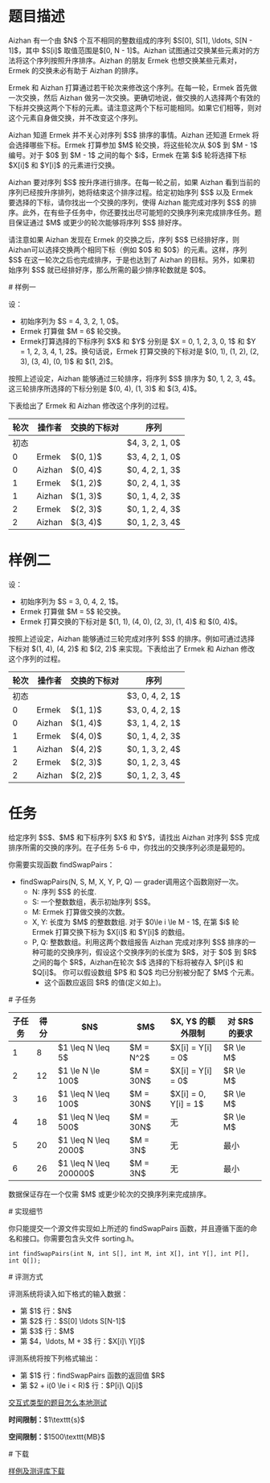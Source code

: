 # 题目描述

<p>Aizhan 有⼀个由 $N$ 个互不相同的整数组成的序列 $S[0], S[1], \ldots, S[N - 1]$，其中 $S[i]$ 取值范围是$[0, N - 1]$。Aizhan 试图通过交换某些元素对的⽅法将这个序列按照升序排序。Aizhan 的朋友 Ermek 也想交换某些元素对，Ermek 的交换未必有助于 Aizhan 的排序。</p>
<p>Ermek 和 Aizhan 打算通过若⼲轮次来修改这个序列。在每⼀轮，Ermek ⾸先做⼀次交换，然后 Aizhan 做另⼀次交换。更确切地说，做交换的⼈选择两个有效的下标并交换这两个下标的元素。请注意这两个下标可能相同。如果它们相等，则对这个元素⾃⾝做交换，并不改变这个序列。</p>
<p>Aizhan 知道 Ermek 并不关⼼对序列 $S$ 排序的事情。Aizhan 还知道 Ermek 将会选择哪些下标。Ermek 打算参加 $M$ 轮交换，将这些轮次从 $0$ 到 $M - 1$ 编号。对于 $0$ 到 $M - 1$ 之间的每个 $i$，Ermek 在第 $i$ 轮将选择下标 $X[i]$ 和 $Y[i]$ 的元素进⾏交换。</p>
<p>Aizhan 要对序列 $S$ 按升序进⾏排序。在每⼀轮之前，如果 Aizhan 看到当前的序列已经按升序排列，她将结束这个排序过程。给定初始序列 $S$ 以及 Ermek 要选择的下标，请你找出⼀个交换的序列，使得 Aizhan 能完成对序列 $S$ 的排序。此外，在有些⼦任务中，你还要找出尽可能短的交换序列来完成排序任务。题⽬保证通过 $M$ 或更少的轮次能够将序列 $S$ 排好序。</p>
<p>请注意如果 Aizhan 发现在 Ermek 的交换之后，序列 $S$ 已经排好序，则Aizhan可以选择交换两个相同下标（例如 $0$ 和 $0$）的元素。这样，序列 $S$ 在这⼀轮次之后也完成排序，于是也达到了 Aizhan 的⽬标。另外，如果初始序列 $S$ 就已经排好序，那么所需的最少排序轮数就是 $0$。</p>
# 样例一


<p>设：</p>
<ul><li>初始序列为 $S = 4, 3, 2, 1, 0$。</li>
<li>Ermek 打算做 $M = 6$ 轮交换。</li>
<li>Ermek打算选择的下标序列 $X$ 和 $Y$ 分别是 $X = 0, 1, 2, 3, 0, 1$ 和 $Y = 1, 2, 3, 4, 1, 2$。换句话说，Ermek 打算交换的下标对是 $(0, 1), (1, 2), (2, 3), (3, 4), (0, 1)$ 和 $(1, 2)$。</li>
</ul><p>按照上述设定，Aizhan 能够通过三轮排序，将序列 $S$ 排序为 $0, 1, 2, 3, 4$。这三轮排序所选择的下标分别是 $(0, 4), (1, 3)$ 和 $(3, 4)$。</p>
<p>下表给出了 Ermek 和 Aizhan 修改这个序列的过程。</p>
<div class="row">
<div class="col-sm-offset-4 col-sm-4">
<div class="table-responsive">
<table class="table table-bordered table-text-center table-vertical-middle"><thead><tr><th>轮次</th>
<th>操作者</th>
<th>交换的下标对</th>
<th>序列</th>
</tr></thead><tbody><tr><td>初态</td><td></td><td></td><td>$4, 3, 2, 1, 0$</td></tr><tr><td>0</td><td>Ermek</td><td>$(0, 1)$</td><td>$3, 4, 2, 1, 0$</td></tr><tr><td>0</td><td>Aizhan</td><td>$(0, 4)$</td><td>$0, 4, 2, 1, 3$</td></tr><tr><td>1</td><td>Ermek</td><td>$(1, 2)$</td><td>$0, 2, 4, 1, 3$</td></tr><tr><td>1</td><td>Aizhan</td><td>$(1, 3)$</td><td>$0, 1, 4, 2, 3$</td></tr><tr><td>2</td><td>Ermek</td><td>$(2, 3)$</td><td>$0, 1, 2, 4, 3$</td></tr><tr><td>2</td><td>Aizhan</td><td>$(3, 4)$</td><td>$0, 1, 2, 3, 4$</td></tr></tbody></table></div>
</div>
</div>

# 样例二


<p>设：</p>
<ul><li>初始序列为 $S = 3, 0, 4, 2, 1$。</li>
<li>Ermek 打算做 $M = 5$ 轮交换。</li>
<li>Ermek 打算交换的下标对是 $(1, 1), (4, 0), (2, 3), (1, 4)$ 和 $(0, 4)$。</li>
</ul><p>按照上述设定，Aizhan 能够通过三轮完成对序列 $S$ 的排序。例如可通过选择下标对 $(1, 4), (4, 2)$ 和 $(2, 2)$ 来实现。下表给出了 Ermek 和 Aizhan 修改这个序列的过程。</p>
<div class="row">
<div class="col-sm-offset-4 col-sm-4">
<div class="table-responsive">
<table class="table table-bordered table-text-center table-vertical-middle"><thead><tr><th>轮次</th>
<th>操作者</th>
<th>交换的下标对</th>
<th>序列</th>
</tr></thead><tbody><tr><td>初态</td><td></td><td></td><td>$3, 0, 4, 2, 1$</td></tr><tr><td>0</td><td>Ermek</td><td>$(1, 1)$</td><td>$3, 0, 4, 2, 1$</td></tr><tr><td>0</td><td>Aizhan</td><td>$(1, 4)$</td><td>$3, 1, 4, 2, 1$</td></tr><tr><td>1</td><td>Ermek</td><td>$(4, 0)$</td><td>$0, 1, 4, 2, 3$</td></tr><tr><td>1</td><td>Aizhan</td><td>$(4, 2)$</td><td>$0, 1, 3, 2, 4$</td></tr><tr><td>2</td><td>Ermek</td><td>$(2, 3)$</td><td>$0, 1, 2, 3, 4$</td></tr><tr><td>2</td><td>Aizhan</td><td>$(2, 2)$</td><td>$0, 1, 2, 3, 4$</td></tr></tbody></table></div>
</div>
</div>

# 任务


<p>给定序列 $S$、$M$ 和下标序列 $X$ 和 $Y$，请找出 Aizhan 对序列 $S$ 完成排序所需的交换的序列。在⼦任务 5-6 中，你找出的交换序列必须是最短的。</p>
<p>你需要实现函数 findSwapPairs：</p>
<ul><li>findSwapPairs(N, S, M, X, Y, P, Q) — grader调⽤这个函数刚好⼀次。<ul><li>N: 序列 $S$ 的⻓度.</li>
<li>S: ⼀个整数数组，表⽰初始序列 $S$。</li>
<li>M: Ermek 打算做交换的次数。</li>
<li>X, Y: ⻓度为 $M$ 的整数数组. 对于 $0\le i \le M - 1$, 在第 $i$ 轮 Ermek 打算交换下标为 $X[i]$ 和 $Y[i]$ 的数组。</li>
<li>P, Q: 整数数组。利⽤这两个数组报告 Aizhan 完成对序列 $S$ 排序的⼀种可能的交换序列，假设这个交换序列的⻓度为 $R$，对于 $0$ 到 $R$ 之间的每个 $R$，Aizhan在轮次 $i$ 选择的下标将被存⼊ $P[i]$ 和 $Q[i]$。 你可以假设数组 $P$ 和 $Q$ 均已分别被分配了 $M$ 个元素。<ul><li>这个函数应返回 $R$ 的值(定义如上)。</li>
</ul></li>
</ul></li>
</ul># 子任务


<div class="table-responsive">
<table class="table table-bordered table-text-center table-vertical-middle"><thead><tr><th>子任务</th>
<th>得分</th>
<th>$N$</th>
<th>$M$</th>
<th>$X, Y$ 的额外限制</th>
<th>对 $R$ 的要求</th>
</tr></thead><tbody><tr><td>1</td><td>8</td><td>$1 \leq N \leq 5$</td><td>$M = N^2$</td><td>$X[i] = Y[i] = 0$</td><td>$R \le M$</td></tr><tr><td>2</td><td>12</td><td>$1 \le N \le 100$</td><td>$M = 30N$</td><td>$X[i] = Y[i] = 0$</td><td>$R \le M$</td></tr><tr><td>3</td><td>16</td><td>$1 \leq N \leq 100$</td><td>$M = 30N$</td><td>$X[i] = 0, Y[i] = 1$</td><td>$R \le M$</td></tr><tr><td>4</td><td>18</td><td>$1 \leq N \leq 500$</td><td>$M = 30N$</td><td>无</td><td>$R \le M$</td></tr><tr><td>5</td><td>20</td><td>$1 \leq N \leq 2000$</td><td>$M = 3N$</td><td>无</td><td>最小</td></tr><tr><td>6</td><td>26</td><td>$1 \leq N \leq 200000$</td><td>$M = 3N$</td><td>无</td><td>最小</td></tr></tbody></table></div>

<p>数据保证存在⼀个仅需 $M$ 或更少轮次的交换序列来完成排序。</p>
# 实现细节


<p>你只能提交一个源文件实现如上所述的 findSwapPairs 函数，并且遵循下面的命名和接口。你需要包含头文件 sorting.h。</p>
<pre><code class="sh_cpp">int findSwapPairs(int N, int S[], int M, int X[], int Y[], int P[], int Q[]);</code></pre>
# 评测方式


<p>评测系统将读入如下格式的输入数据：</p>
<ul><li>第 $1$ 行：$N$</li>
<li>第 $2$ 行：$S[0] \ldots S[N-1]$</li>
<li>第 $3$ 行：$M$</li>
<li>第 $4，\ldots, M + 3$ 行：$X[i]\ Y[i]$</li>
</ul><p>评测系统将按下列格式输出：</p>
<ul><li>第 $1$ 行：findSwapPairs 函数的返回值 $R$</li>
<li>第 $2 + i(0 \le i &lt; R)$ 行：$P[i]\ Q[i]$</li>
</ul><p><a href="/faq">交互式类型的题目怎么本地测试</a></p>
<p><strong>时间限制：</strong>$1\texttt{s}$</p>
<p><strong>空间限制：</strong>$1500\texttt{MB}$</p>
# 下载


<p><a href="/download.php?type=problem&amp;id=233">样例及测评库下载</a></p>
